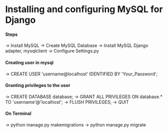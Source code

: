 # Installing and configuring MySQL for Django

#### Steps
-> Install MySQL
-> Create MySQL Database
-> Install MySQL Django adapter, mysqlclient
-> Configure Settings.py

#### Creating user in mysql
-> CREATE USER 'username@localhost' IDENTIFIED BY 'Your_Password';

#### Granting privileges to the user
-> CREATE DATABASE database;
-> GRANT ALL PRIVILEGES ON database.* TO 'username'@'localhost';
-> FLUSH PRIVILEGES;
-> QUIT

#### On Terminal
-> python manage.py makemigrations
-> python manage.py migrate

